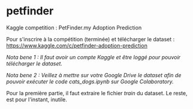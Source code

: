 # petfinder
Kaggle competition : PetFinder.my Adoption Prediction

Pour s'inscrire à la compétition (terminée) et télécharger le dataset :
https://www.kaggle.com/c/petfinder-adoption-prediction

_Nota bene 1 : Il faut avoir un compte Kaggle et être loggé pour pouvoir télécharger le dataset._

_Nota bene 2 : Veillez à mettre sur votre Google Drive le dataset afin de pouvoir exécuter le code cats_dogs.ipynb sur Google Colaboratory._

Pour la première partie, il faut extraire le fichier _train_ du dataset. Le reste, est pour l'instant, inutile.
